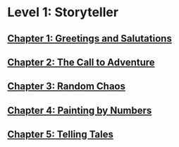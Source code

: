 # Level 1: Storyteller
## [Chapter 1: Greetings and Salutations](1-GREETINGS-AND-SALUTATIONS/index.md)
## [Chapter 2: The Call to Adventure](2-THE-CALL-TO-ADVENTURE/index.md)
## [Chapter 3: Random Chaos](3-RANDOM-CHAOS/index.md)
## [Chapter 4: Painting by Numbers](4-PAINTING-BY-NUMBERS/index.md)
## [Chapter 5: Telling Tales](5-TELLING-TALES/index.md)
